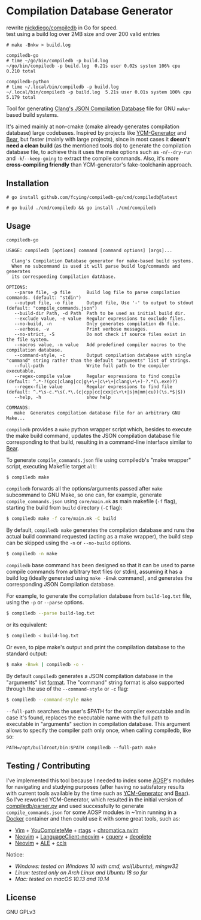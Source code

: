 # Compilation Database Generator

rewrite [nickdiego/compiledb](https://github.com/nickdiego/compiledb) in Go for speed.  
test using a build log over 2MB size and over 200 valid entries
```
# make -Bnkw > build.log

compiledb-go
# time ~/go/bin/compiledb -p build.log
~/go/bin/compiledb -p build.log  0.21s user 0.02s system 106% cpu 0.210 total

compiledb-python
# time ~/.local/bin/compiledb -p build.log
~/.local/bin/compiledb -p build.log  5.21s user 0.01s system 100% cpu 5.179 total
```

Tool for generating [Clang's JSON Compilation Database][compdb] file for GNU
`make`-based build systems.

It's aimed mainly at non-cmake (cmake already generates compilation database)
large codebases. Inspired by projects like [YCM-Generator][ycm-gen] and [Bear][bear],
but faster (mainly with large projects), since in most cases it **doesn't need a clean
build** (as the mentioned tools do) to generate the compilation database file, to
achieve this it uses the make options such as `-n`/`--dry-run` and `-k`/`--keep-going`
to extract the compile commands. Also, it's more **cross-compiling friendly** than
YCM-generator's fake-toolchanin approach.

## Installation

```
# go install github.com/fcying/compiledb-go/cmd/compiledb@latest

# go build ./cmd/compiledb && go install ./cmd/compiledb
```

## Usage
```
compiledb-go

USAGE: compiledb [options] command [command options] [args]...

  Clang's Compilation Database generator for make-based build systems.
  When no subcommand is used it will parse build log/commands and generates
  its corresponding Compilation datAbase.

OPTIONS:
   --parse file, -p file      Build log file to parse compilation commands. (default: "stdin")
   --output file, -o file     Output file, Use '-' to output to stdout (default: "compile_commands.json")
   --build-dir Path, -d Path  Path to be used as initial build dir.
   --exclude value, -e value  Regular expressions to exclude files.
   --no-build, -n             Only generates compilation db file.
   --verbose, -v              Print verbose messages.
   --no-strict, -S            Do not check if source files exist in the file system.
   --macros value, -m value   Add predefined compiler macros to the compilation database.
   --command-style, -c        Output compilation database with single "command" string rather than the default "arguments" list of strings.
   --full-path                Write full path to the compiler executable.
   --regex-compile value      Regular expressions to find compile (default: ^.*-?(gcc|clang|cc|g\+\+|c\+\+|clang\+\+)-?.*(\.exe)?)
   --regex-file value         Regular expressions to find file (default: ^.*\s-c.*\s(.*\.(c|cpp|cc|cxx|c\+\+|s|m|mm|cu))(\s.*$|$))
   --help, -h                 show help
   
COMMANDS:
   make  Generates compilation database file for an arbitrary GNU Make...
```

`compiledb` provides a `make` python wrapper script which, besides to execute the make
build command, updates the JSON compilation database file corresponding to that build,
resulting in a command-line interface similar to [Bear][bear].

To generate `compile_commands.json` file using compiledb's "make wrapper" script,
executing Makefile target `all`:
```bash
$ compiledb make
```

`compiledb` forwards all the options/arguments passed after `make` subcommand to GNU Make,
so one can, for example, generate `compile_commands.json` using `core/main.mk`
as main makefile (`-f` flag), starting the build from `build` directory (`-C` flag):
```bash
$ compiledb make -f core/main.mk -C build
```

By default, `compiledb make` generates the compilation database and runs the actual build
command requested (acting as a make wrapper), the build step can be skipped using the `-n`
or `--no-build` options.
```bash
$ compiledb -n make
```

`compiledb` base command has been designed so that it can be used to parse compile commands
from arbitrary text files (or stdin), assuming it has a build log (ideally generated using
`make -Bnwk` command), and generates the corresponding JSON Compilation database.

For example, to generate the compilation database from `build-log.txt` file, using the `-p`
or `--parse` options.
```bash
$ compiledb --parse build-log.txt
```

or its equivalent:
```bash
$ compiledb < build-log.txt
```

Or even, to pipe make's output and print the compilation database to the standard output:
```bash
$ make -Bnwk | compiledb -o -
```

By default `compiledb` generates a JSON compilation database in the "arguments" list
[format](https://clang.llvm.org/docs/JSONCompilationDatabase.html). The "command" string
format is also supported through the use of the `--command-style` or `-c` flag:
```bash
$ compiledb --command-style make
```

`--full-path` searches the user's $PATH for the compiler executable and in
case it's found, replaces the executable name with the full path to
executable in "arguments" section in compilation database.
This argument allows to specify the compiler path only once, when
calling compiledb, like so:
```
PATH=/opt/buildroot/bin:$PATH compiledb --full-path make
```

## Testing / Contributing

I've implemented this tool because I needed to index some [AOSP][aosp]'s modules for navigating
and studying purposes (after having no satisfatory results with current tools available by the
time such as [YCM-Generator][ycm] and [Bear][bear]). So I've reworked YCM-Generator, which resulted
in the initial version of [compiledb/parser.py](compiledb/parser.py) and used successfully to generate
`compile_commands.json` for some AOSP modules in ~1min running in a [Docker][docker] container and then
could use it with some great tools, such as:

- [Vim][vim] + [YouCompleteMe][ycm] + [rtags][rtags] + [chromatica.nvim][chrom]
- [Neovim][neovim] + [LanguageClient-neovim][lsp] + [cquery][cquery] + [deoplete][deoplete]
- [Neovim][neovim] + [ALE][ale] + [ccls][ccls]

Notice:
- _Windows: tested on Windows 10 with cmd, wsl(Ubuntu), mingw32_
- _Linux: tested only on Arch Linux and Ubuntu 18 so far_
- _Mac: tested on macOS 10.13 and 10.14_

## License
GNU GPLv3

[compdb]: https://clang.llvm.org/docs/JSONCompilationDatabase.html
[ycm]: https://github.com/Valloric/YouCompleteMe
[rtags]: https://github.com/Andersbakken/rtags
[chrom]: https://github.com/arakashic/chromatica.nvim
[ycm-gen]: https://github.com/rdnetto/YCM-Generator
[bear]: https://github.com/rizsotto/Bear
[aosp]: https://source.android.com/
[docker]: https://www.docker.com/
[vim]: https://www.vim.org/
[neovim]: https://neovim.io/
[lsp]: https://github.com/autozimu/LanguageClient-neovim
[cquery]: https://github.com/cquery-project/cquery
[deoplete]: https://github.com/Shougo/deoplete.nvim
[ccls]: https://github.com/MaskRay/ccls
[ale]: https://github.com/w0rp/ale
